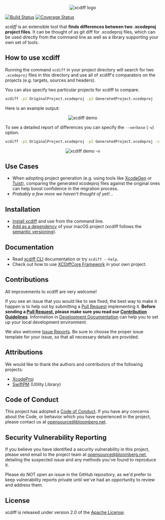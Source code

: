 <p align="center">
   <img src="Documentation/Resources/xcdiff.png" alt="xcdiff logo" />
</p>

[![Build Status](https://travis-ci.com/bloomberg/xcdiff.svg?branch=master)](https://travis-ci.com/bloomberg/xcdiff)
[![Coverage Status](https://codecov.io/gh/bloomberg/xcdiff/branch/master/graph/badge.svg)](https://codecov.io/gh/bloomberg/xcdiff)

*xcdiff* is an extensible tool that **finds differences between two .xcodeproj project files**. It can be thought of as git diff for .xcodeproj files, which can be used directly from the command line as well as a library supporting your own set of tools.

## How to use xcdiff

Running the command `xcdiff` in your project directory will search for two `.xcodeproj` files in this directory and use all of xcdiff's comparators on the projects (e.g. targets, sources and headers).

You can also specify two particular projects for xcdiff to compare.

```sh
xcdiff -p1 OriginalProject.xcodeproj -p2 GeneratedProject.xcodeproj
```

Here is an example output:

<p align="center">
   <img src="Documentation/Resources/xcdiff-demo.png" alt="xcdiff demo" />
</p>

To see a detailed report of differences you can specify the `--verbose` (`-v`) option.

```sh
xcdiff -p1 OriginalProject.xcodeproj -p2 GeneratedProject.xcodeproj -v
```

<p align="center">
   <img src="Documentation/Resources/xcdiff-demo-v.png" alt="xcdiff demo -v" />
</p>

## Use Cases

- When adopting project generation (e.g. using tools like [XcodeGen](https://github.com/yonaskolb/XcodeGen) or [Tuist](https://github.com/tuist/tuist)), comparing the generated xcodeproj files against the original ones can help boost confidence in the migration process.
- _Probably a few more we haven't thought of yet!..._

## Installation

- [Install xcdiff](Documentation/Installation.md#CLI) and use from the command line.
- [Add as a dependency](Documentation/Installation.md#Framework) of your macOS project (xcdiff follows the [semantic versioning][3]).

## Documentation

- Read [xcdiff CLI](Documentation/CLI.md) documentation or try `xcdiff --help`.
- Check out how to use [XCDiffCore Framework](Documentation/Framework.md) in your own project.

## Contributions

All improvements to xcdiff are very welcome!

If you see an issue that you would like to see fixed, the best way to make it happen is to help out by submitting a [Pull Request](../../pulls) implementing it. **Before sending a [Pull Request](../../pulls), please make sure you read our [Contribution Guidelines][2]**. Information in [Development Documentation](Documentation/Development.md) can help you to set up your local development environment.

We also welcome [Issue Reports](../../issues). Be sure to choose the proper issue template for your issue, so that all necessary details are provided.

## Attributions

We would like to thank the authors and contributors of the following projects:

- [XcodeProj](https://github.com/tuist/xcodeproj)
- [SwiftPM](https://github.com/apple/swift-package-manager) (Utility Library)

## Code of Conduct

This project has adopted a [Code of Conduct][1].
If you have any concerns about the Code, or behavior which you have experienced
in the project, please contact us at opensource@bloomberg.net.

## Security Vulnerability Reporting

If you believe you have identified a security vulnerability in this project,
please send email to the project team at opensource@bloomberg.net, detailing
the suspected issue and any methods you've found to reproduce it.

Please do NOT open an issue in the GitHub repository, as we'd prefer to keep
vulnerability reports private until we've had an opportunity to review and
address them.

## License

xcdiff is released under version 2.0 of the [Apache License](LICENSE.txt).


[1]: https://github.com/bloomberg/.github/blob/master/CODE_OF_CONDUCT.md
[2]: https://github.com/bloomberg/.github/blob/master/CONTRIBUTING.md
[3]: https://semver.org

